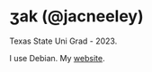 # ʒak (@jacneeley)
Texas State Uni Grad - 2023.

I use Debian. My [website](https://jakscoolsite.onrender.com/).

